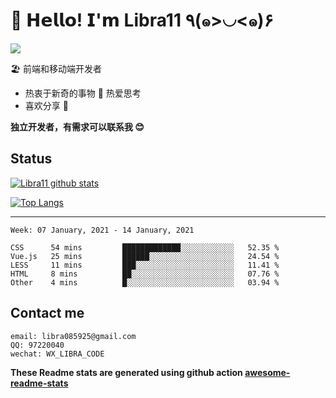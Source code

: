 # 🥳 𝗛𝗲𝗹𝗹𝗼! 𝗜'𝗺 Libra11 ٩(๑>◡<๑)۶

[![](https://img.shields.io/badge/-@Libra11-%23181717?style=flat-square&logo=github)](https://github.com/Libra11)

🏖 前端和移动端开发者

- 热衷于新奇的事物 🤩 热爱思考
- 喜欢分享 🧐

**独立开发者，有需求可以联系我 😊**

## Status

[![Libra11 github stats](https://github-readme-stats.vercel.app/api?username=Libra11&count_private=true&show_icons=true&theme=radical)](https://github.com/Libra11)

[![Top Langs](https://github-readme-stats.vercel.app/api/top-langs/?username=Libra11&theme=radical)](https://github.com/Libra11)

---

<!--START_SECTION:waka-->
```text
Week: 07 January, 2021 - 14 January, 2021

CSS      54 mins         █████████████░░░░░░░░░░░░   52.35 % 
Vue.js   25 mins         ██████░░░░░░░░░░░░░░░░░░░   24.54 % 
LESS     11 mins         ███░░░░░░░░░░░░░░░░░░░░░░   11.41 % 
HTML     8 mins          ██░░░░░░░░░░░░░░░░░░░░░░░   07.76 % 
Other    4 mins          █░░░░░░░░░░░░░░░░░░░░░░░░   03.94 % 
```
<!--END_SECTION:waka-->

## Contact me

```text
email: libra085925@gmail.com
QQ: 97220040
wechat: WX_LIBRA_CODE
```

**These Readme stats are generated using github action [awesome-readme-stats](https://github.com/anmol098/waka-readme-stats)**
